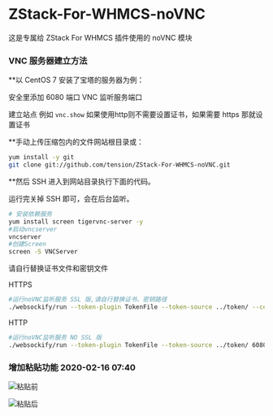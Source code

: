 # ZStack-For-WHMCS-noVNC
这是专属给 ZStack For WHMCS 插件使用的 noVNC 模块

### VNC 服务器建立方法
**以 CentOS 7 安装了宝塔的服务器为例：

安全里添加 6080 端口 VNC 监听服务端口

建立站点 例如 ```vnc.show``` 如果使用http则不需要设置证书，如果需要 https 那就设置证书

**手动上传压缩包内的文件网站根目录或：
```sh
yum install -y git
git clone git://github.com/tension/ZStack-For-WHMCS-noVNC.git
```

**然后 SSH 进入到网站目录执行下面的代码。

运行完关掉 SSH 即可，会在后台监听。

```sh
# 安装依赖服务
yum install screen tigervnc-server -y
#启动vncserver
vncserver
#创建Screen
screen -S VNCServer
```
请自行替换证书文件和密钥文件

HTTPS
```sh
#运行noVNC监听服务 SSL 版,请自行替换证书、密钥路径
./websockify/run --token-plugin TokenFile --token-source ../token/ --cert /www/server/panel/vhost/cert/vnc.show/fullchain.pem --key /www/server/panel/vhost/cert/vnc.show/privkey.pem 6080
```
HTTP
```sh
#运行noVNC监听服务 NO SSL 版
./websockify/run --token-plugin TokenFile --token-source ../token/ 6080
```
### 增加粘贴功能 2020-02-16 07:40
![粘贴前](https://cdn.modulesocean.com/l8crw.png)

![粘贴后](https://cdn.modulesocean.com/5ebjl.png)
